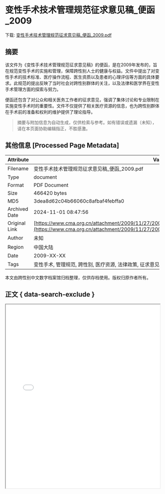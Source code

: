 # 变性手术技术管理规范征求意见稿_便函_2009

<!-- tcd_download_link -->
下载: <a href="../变性手术技术管理规范征求意见稿_便函_2009.pdf" download>变性手术技术管理规范征求意见稿_便函_2009.pdf</a>
<!-- tcd_download_link_end -->

## 摘要

<!-- tcd_abstract -->
该文件为《变性手术技术管理规范征求意见稿》的便函，是在2009年发布的，旨在规范变性手术的实施和管理，保障跨性别人士的健康与权益。文件中提出了对变性手术的技术标准、医疗操作流程、医生资质以及患者的心理评估等方面的具体要求。此规范的提出反映了当时社会对跨性别群体的关注，以及法律和医学界在变性手术管理方面的探索与努力。

便函还包含了对公众和相关医务工作者的征求意见，强调了集体讨论和专业限制在实施变性手术时的重要性。文件不仅提供了相关医疗资源的信息，也为跨性别群体在手术前的准备和权利的维护提供了理论指导。

<!-- tcd_abstract_end -->

> 摘要与附加信息为自动生成，仅供检索与参考。如有错误或遗漏（未知），请在本页面协助编辑指正，不胜感激。

## 其他信息 [Processed Page Metadata]

| Attribute       | Value                                  |
|-----------------|----------------------------------------|
| Filename        | 变性手术技术管理规范征求意见稿_便函_2009.pdf                             |
| Type            | document                                 |
| Format          | PDF Document                               |
| Size            | 466420 bytes                           |
| MD5             | 3dea8d62c04b66060c8afbaf4febffa0                                  |
| Archived Date   | 2024-11-01 08:47:56                             |
| Original Link   | [https://www.cma.org.cn/attachment/2009/11/27/20091127677c696e62fa47609683657a602a917c.pdf](https://www.cma.org.cn/attachment/2009/11/27/20091127677c696e62fa47609683657a602a917c.pdf)                         |
| Author          | 未知                               |
| Region          | 中国大陆                               |
| Date            | 2009-XX-XX                                 |
| Tags            | 变性手术, 管理规范, 跨性别, 医疗资源, 法律政策, 征求意见                                 |

本文由跨性别中文数字档案馆归档整理，仅供存档使用。版权归原作者所有。


## 正文 { data-search-exclude }

<!-- tcd_main_text -->
<iframe src="../变性手术技术管理规范征求意见稿_便函_2009.pdf" width="100%" height="600px">
    <p>无法显示PDF，请下载查看。</p>
</iframe>
<!-- tcd_main_text_end -->

